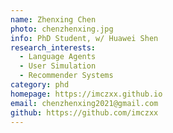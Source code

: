 ```yaml
---
name: Zhenxing Chen
photo: chenzhenxing.jpg
info: PhD Student, w/ Huawei Shen
research_interests:
  - Language Agents
  - User Simulation
  - Recommender Systems
category: phd
homepage: https://imczxx.github.io
email: chenzhenxing2021@gmail.com
github: https://github.com/imczxx
---
```

